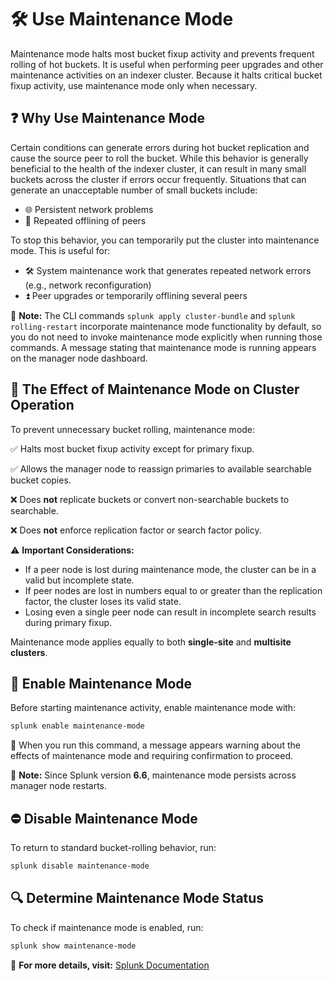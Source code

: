 # 🛠️ Use Maintenance Mode

Maintenance mode halts most bucket fixup activity and prevents frequent rolling of hot buckets. It is useful when performing peer upgrades and other maintenance activities on an indexer cluster. Because it halts critical bucket fixup activity, use maintenance mode only when necessary.

## ❓ Why Use Maintenance Mode

Certain conditions can generate errors during hot bucket replication and cause the source peer to roll the bucket. While this behavior is generally beneficial to the health of the indexer cluster, it can result in many small buckets across the cluster if errors occur frequently. Situations that can generate an unacceptable number of small buckets include:

- 🌐 Persistent network problems
- 🔄 Repeated offlining of peers

To stop this behavior, you can temporarily put the cluster into maintenance mode. This is useful for:

- 🛠️ System maintenance work that generates repeated network errors (e.g., network reconfiguration)
- ⏫ Peer upgrades or temporarily offlining several peers

🔹 **Note:** The CLI commands `splunk apply cluster-bundle` and `splunk rolling-restart` incorporate maintenance mode functionality by default, so you do not need to invoke maintenance mode explicitly when running those commands. A message stating that maintenance mode is running appears on the manager node dashboard.

## 🔄 The Effect of Maintenance Mode on Cluster Operation

To prevent unnecessary bucket rolling, maintenance mode:

✅ Halts most bucket fixup activity except for primary fixup.

✅ Allows the manager node to reassign primaries to available searchable bucket copies.

❌ Does **not** replicate buckets or convert non-searchable buckets to searchable.

❌ Does **not** enforce replication factor or search factor policy.

⚠️ **Important Considerations:**
- If a peer node is lost during maintenance mode, the cluster can be in a valid but incomplete state.
- If peer nodes are lost in numbers equal to or greater than the replication factor, the cluster loses its valid state.
- Losing even a single peer node can result in incomplete search results during primary fixup.

Maintenance mode applies equally to both **single-site** and **multisite clusters**.

## 🚀 Enable Maintenance Mode

Before starting maintenance activity, enable maintenance mode with:

```sh
splunk enable maintenance-mode
```

🔹 When you run this command, a message appears warning about the effects of maintenance mode and requiring confirmation to proceed.

🔹 **Note:** Since Splunk version **6.6**, maintenance mode persists across manager node restarts.

## ⛔ Disable Maintenance Mode

To return to standard bucket-rolling behavior, run:

```sh
splunk disable maintenance-mode
```

## 🔍 Determine Maintenance Mode Status

To check if maintenance mode is enabled, run:

```sh
splunk show maintenance-mode
```

📖 **For more details, visit:** [Splunk Documentation](https://docs.splunk.com/Documentation/Splunk/9.4.0/Indexer/Usemaintenancemode)

